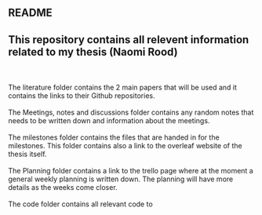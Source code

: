 
## README

## This repository contains all relevent information related to my thesis (Naomi Rood)
<br />
<br />
The literature folder contains the 2 main papers that will be used and it contains the links to their Github repositories.
<br />
<br />
The Meetings, notes and discussions folder contains any random notes that needs to be written down and information about the meetings.
<br />
<br />
The milestones folder contains the files that are handed in for the milestones. This folder contains also a link to the overleaf website of the thesis itself.
<br />
<br />
The Planning folder contains a link to the trello page where at the moment a general weekly planning is written down. The planning will have more details as the weeks come closer.
<br />
<br />
The code folder contains all relevant code to 
